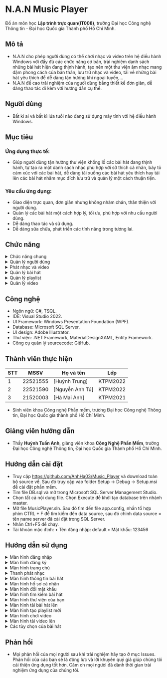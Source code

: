 # N.A.N Music Player 
 Đồ án môn học **Lập trình trực quan(IT008)**, trường Đại học Công nghệ Thông tin - Đại học Quốc gia Thành phố Hồ Chí Minh.
##	Mô tả
* N.A.N cho phép người dùng có thể chơi nhạc và video trên hệ điều hành Windows với đầy đủ các chức năng cơ bản, trải nghiệm danh sách những bài hát hiện đang thịnh hành, tạo nên một thư viện âm nhạc mang đậm phong cách của bản thân, lưu trữ nhạc và video, tải về những bài hát yêu thích để dễ dàng tận hưởng khi ngoại tuyến,… 
* N.A.N đề cao trải nghiệm của người dùng bằng thiết kế đơn giản, dễ dàng thao tác đi kèm với hướng dẫn cụ thể.

## Người dùng
* Bất kì ai và bất kì lứa tuổi nào đang sử dụng máy tính với hệ điều hành Windows.
  
## Mục tiêu
### Ứng dụng thực tế:
*	Giúp người dùng tận hưởng thư viện khổng lồ các bài hát đang thịnh hành, tự tạo ra một danh sách nhạc phù hợp với sở thích cá nhân, bày tỏ cảm xúc với các bài hát, dễ dàng tải xuống các bài hát yêu thích hay tải lên các bài hát nhằm mục đích lưu trữ và quản lý một cách thuận tiện.
### Yêu cầu ứng dụng:
*	Giao diện trực quan, đơn giản nhưng không nhàm chán, thân thiện với người dùng.
*	Quản lý các bài hát một cách hợp lý, tối ưu, phù hợp với nhu cầu người dùng.
*	Dễ dàng thao tác và sử dụng.
*	Dễ dàng sửa chữa, phát triển các tính năng trong tương lai.

## Chức năng
<details>
  <summary>Chức năng chung</summary>
 
- Đăng nhập
- Đăng xuất
- Đăng ký
- Hiển thị bài hát now-playing
- Hẹn giờ sử dụng


</details>
 <details>
    <summary>Quản lý người dùng</summary>

  - Tạo tài khoản mới
  - Thiết lập các thông tin cá nhân của bản thân
  - Thay đổi thông tin cá nhân
  - Thay đổi mật khẩu
  </details>
   <details>
    <summary>Phát nhạc và video</summary>

  - Chơi được một số định dạng nhạc và video phổ biến (mp3, wav, mp4, etc.)
  - Chuyển bài hát kế tiếp/trước đó
  - Phát/Dừng
  - Lặp bài hát
  - Phát ngẫu nhiên
  - Tăng giảm âm lượng
  - Thay đổi vị trí phát của bài hát hiện tại
  
  </details>
  <details>
  <summary>Quản lý bài hát</summary>

  - Hiển thị thông tin chi tiết, lượt thích bài hát
  - Tải xuống bài hát
  - Tìm kiếm bài hát theo tên bài hát, tên ca sĩ
  - Lọc bài hát theo thể loại
  - Thêm bài hát vào danh sách yêu thích
  - Hiển thị và lưu trữ bài hát đã nghe gần đây
  - Hiển thị và lưu trữ bài hát đã thích
  - Tải lên bài hát
    - Thêm bài hát
    - Sửa bài hát đã tải lên
    - Xóa bài hát đã tải lên
  
  </details>
  <details>
  <summary>Quản lý playlist</summary>
  
  - Tạo playlist mới
  - Chỉnh sửa playlist
  - Xóa playlist
  - Thêm bài hát vào playlist
  - Xóa bài hát khỏi playlist
  - Phát nhạc trong playlist
  </details>
   <details>
  <summary>Quản lý video</summary>
  
  - Hiển thị màn hình chơi video
  - Lọc video theo thể loại
  - Tải lên video
    - Thêm video
    - Sửa video đã tải lên
    - Xóa video đã tải lên
    
  </details>
  
## Công nghệ
* Ngôn ngữ: C#, TSQL.
* IDE: Visual Studio 2022.
* UI Framework: Windows Presentation Foundation (WPF).
* Database: Microsoft SQL Server.
* UI design: Adobe Illustrator.
* Thư viện: .NET Framework, MaterialDesignXAML, Entity Framework.
* Công cụ quản lý sourcecode: GitHub.

## Thành viên thực hiện
| STT | MSSV     | Họ và tên                                                  | Lớp      | 
| --- | -------- | ---------------------------------------------------------- | -------- | 
| 1   | 22521555 | [Huỳnh Trung]          | KTPM2022 | 
| 2   | 22521590 | [Nguyễn Anh Tú]             | KTPM2022 | 
| 3   | 21520003 | [Hà Mai Anh] | KTPM2021 | 
*	Sinh viên khoa Công nghệ Phần mềm, trường Đại học Công nghệ Thông tin, Đại học Quốc gia thành phố Hồ Chí Minh.

## Giảng viên hướng dẫn
* Thầy **Huỳnh Tuấn Anh**, giảng viên khoa **Công Nghệ Phần Mềm**, trường Đại học Công nghệ Thông tin, Đại học Quốc gia Thành phố Hồ Chí Minh.

## Hướng dẫn cài đặt
-	Truy cập https://github.com/AnhHa03/Music_Player và download toàn bộ source về. Sau đó truy cập vào folder Setup -> Debug -> Setup.msi để cài đặt phần mềm.
-	Tìm file DB.sql và mở trong Microsoft SQL Server Management Studio.
-	Chọn tất cả nội dung file. Chọn Execute để khởi tạo database trên nhánh master.
-	Mở file MusicPlayer.sln. Sau đó tìm đến file app.config, nhấn tổ hợp phím CTRL + F để tìm kiếm đến data source, sau đó chỉnh data source = tên name server đã cài đặt trong SQL Server.
-	Nhấn Ctrl+F5 để chạy.
-	Tài khoản mặc định:
•	Tên đăng nhập: default
•	Mật khẩu: 123456

## Hướng dẫn sử dụng
 <details>
  <summary>Màn hình đăng nhập</summary>
  
  - Nhập đầy đủ thông tin đăng nhập gồm **tên tài khoản** và **mật khẩu**
  - Ấn nút **ĐĂNG NHẬP** để đăng nhập vào tài khoản của mình 
  - Nếu chưa có tài khoản, ấn nút **ĐĂNG KÝ** để chuyển sang màn hình đăng ký
  ![](https://i.imgur.com/mpRDRQo.png)
    
  </details>
 <details>
  <summary>Màn hình đăng ký</summary>
  
  - Nhập đầy đủ các trường thông tin **bắt buộc**
  - Ấn nút **ĐĂNG KÝ** để đăng ký
  ![](https://i.imgur.com/xf8MUra.png)
    
  </details>
  <details>
  <summary>Màn hình trang chủ</summary>
  
  - Sau khi đăng nhập thành công sẽ được chuyển sang màn hình trang chủ
  - Khám phá các bài hát đang thịnh hành và mới phát hành
  ![](https://i.imgur.com/4nI4zeX.png)
    
  </details>
 <details>
  <summary>Thanh phát nhạc</summary>
  
  - Chọn bài hát để phát
  - Tùy chọn các chức năng: phát/dừng, phát bài kế tiếp/trước đó, lặp bài hát, phát ngẫu nhiên bằng cách ấn vào các nút tương ứng
  - Tùy chỉnh vị trí phát bằng cách kéo thả thanh trượt
  - Tùy chỉnh âm lượng bài hát
  - Ấn nút **ba chấm** để xem thông tin chi tiết bài hát
  ![](https://i.imgur.com/1cCDvzQ.png)
    
  </details>
  <details>
  <summary>Màn hình thông tin bài hát</summary>
  
  - Xem được tên bài hát, tên ca sĩ, thời lượng, thể loại, số lượt thích
  - Ấn nút **TẢI XUỐNG** sau đó chọn nơi muốn lưu trữ để tải bài hát về máy
  ![](https://i.imgur.com/Vgvcels.png)
    
  </details>
  <details>
  <summary>Màn hình hồ sơ cá nhân</summary>
  
  - Xem được các thông tin của bản thân
  - Có thể chỉnh sửa các thông tin
  - Ấn nút **CẬP NHẬT THÔNG TIN** để lưu các thông tin được thay đổi
  - Ấn nút **ĐỔI MẬT KHẨU** để hiển thị màn hình đổi mật khẩu
  ![](https://i.imgur.com/zT7W5GS.png)
    
  </details>
  <details>
  <summary>Màn hình đổi mật khẩu</summary>
  
  - Nhập mật khẩu cũ, mật khẩu mới, xác nhận mật khẩu mới
  - Ấn nút **LƯU** để đổi mật khẩu
  
  ![](https://i.imgur.com/PinFqQS.png)
    
  </details>
  <details>
  <summary>Màn hình tìm kiếm bài hát</summary>
  
  - Tùy chọn tìm kiếm theo tên ca sĩ/tên bài hát
  - Nhập vào ô tìm kiếm để tìm bài hát thích hợp
  - Thay đổi các tab thể loại để lọc bài hát theo thể loại
  ![](https://i.imgur.com/CFWZnf4.png)
    
  </details>
  <details>
  <summary>Màn hình thư viện của bạn</summary>
  
  - Lưu trữ các bài hát **đã nghe gần đây**, bài hát **yêu thích**, bài hát **đã tải lên**, **playlist**
  - Tùy chọn hẹn giờ để đặt thời gian sử dụng
  - Ấn nút **Tải lên** để hiển thị màn hình tải bài hát lên
  - Ấn nút **Tạo Playlist mới** để hiển thị màn hình tạo playlist
  ![](https://i.imgur.com/ysgA0Ij.png)
  - Quản lý playlist
    - Chỉnh sửa/xóa playlist đang có
    - Phát nhạc trong playlist
    - Xóa bài hát ra khỏi playlist
    ![](https://i.imgur.com/dMjArVd.png)
    
  </details>
  <details>
  <summary>Màn hình tải bài hát lên</summary>
  
  - Nhập tên bài hát cần tải lên và chọn file bài hát từ máy tính (bắt buộc)
  - Nhập các thông tin khác
  - Ấn nút **TẢI LÊN** để tải bài hát lên thư viện của bạn
  ![](https://i.imgur.com/2oh5bT1.png)
    
  </details>
  <details>
  <summary>Màn hình tạo playlist mới</summary>
  
  - Nhập tên playlist cần tạo
  - Ấn nút **TẠO** để tạo playlist mới
  
  ![](https://i.imgur.com/wOeNq5C.png)
    
  </details>
  <details>
  <summary>Màn hình chơi video</summary>
  
  - Tùy chọn video muốn xem (video có sẵn, video tải lên)
  - Tùy chọn thể loại video
  - Xem video HD với các chế độ phát/dừng, chọn video kế tiếp/trước đó
  - Điều chỉnh âm lượng video
  - Ấn nút **Tải lên** để hiển thị màn hình tải video lên
  
  ![](https://i.imgur.com/cJSneot.png)
    
  </details>
  <details>
  <summary>Màn hình tải video lên</summary>
  
  - Nhập tên video cần tải lên và chọn file video từ máy tính (bắt buộc)
  - Nhập các thông tin khác
  - Ấn nút **TẢI LÊN** để tải video lên thư viện của bạn
  
  ![](https://i.imgur.com/ZzP5KkL.png)
    
  </details>
  <details>
  <summary>Các tùy chọn của bài hát</summary>
  
  - Bài hát có sẵn trên hệ thống
    - Ấn nút **thêm vào playlist** sau đó chọn playlist muốn thêm vào trên danh sách các playlist hiện có
    - Ấn nút **yêu thích** để yêu thích/bỏ yêu thích bài hát
    
    ![](https://i.imgur.com/bHaazIm.png)
  - Bài hát tải lên
    - Ấn nút **chỉnh sửa** để chỉnh sửa thông tin chi tiết bài hát
    - Ấn nút **xóa** để xóa bài hát đã tải lên
    
    ![](https://i.imgur.com/AHfIm2x.png)
    
  </details>
  
  ## Phản hồi
* Mọi phản hồi của mọi người sau khi trải nghiệm hãy tạo ở mục Issues. Phản hồi của các bạn sẽ là động lực và lời khuyên quý giá giúp chúng tôi cải thiện ứng dụng tốt hơn. Cảm ơn mọi người đã dành thời gian trải nghiệm ứng dụng của chúng tôi.
